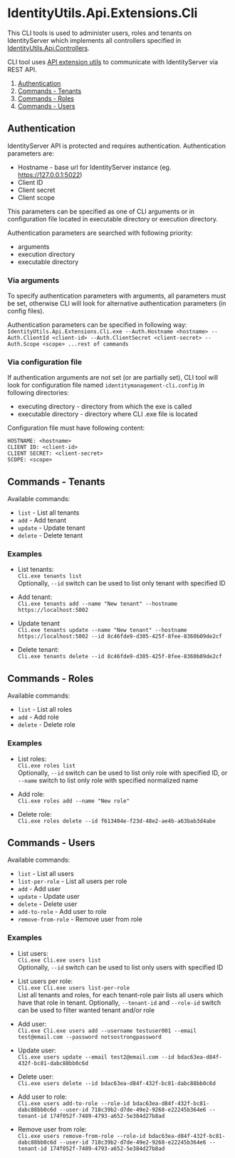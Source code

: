 # IdentityUtils.Api.Extensions.Cli

This CLI tools is used to administer users, roles and tenants on IdentityServer which implements all controllers specified in [IdentityUtils.Api.Controllers](./IdentityUtils.Api.Controllers/README.md).

CLI tool uses [API extension utils](./IdentityUtils.Api.Extensions/README.md) to communicate with IdentityServer via REST API.

1. [ Authentication ](#auth)
2. [ Commands - Tenants ](#tenants)
3. [ Commands - Roles ](#roles)
4. [ Commands - Users ](#users)

<a name="auth"></a>
## Authentication

IdentityServer API is protected and requires authentication. Authentication parameters are:
- Hostname - base url for IdentityServer instance (eg. https://127.0.0.1:5022)
- Client ID
- Client secret
- Client scope

This parameters can be specified as one of CLI arguments or in configuration file located in executable directory or execution directory.

Authentication parameters are searched with following priority:
- arguments
- execution directory
- executable directory

### Via arguments

To specify authentication parameters with arguments, all parameters must be set, otherwise CLI will look for alternative authentication parameters (in config files).

Authentication parameters can be specified in following way:
```IdentityUtils.Api.Extensions.Cli.exe --Auth.Hostname <hostname> --Auth.ClientId <client-id> --Auth.ClientSecret <client-secret> --Auth.Scope <scope> ...rest of commands```

### Via configuration file

If authentication arguments are not set (or are partially set), CLI tool will look for configuration file named `identitymanagement-cli.config` in following directories:
- executing directory - directory from which the exe is called
- executable directory - directory where CLI .exe file is located

Configuration file must have following content:
```
HOSTNAME: <hostname>
CLIENT ID: <client-id>
CLIENT SECRET: <client-secret>
SCOPE: <scope>
```

<a name="tenants"></a>
## Commands - Tenants
Available commands:
- `list` - List all tenants
- `add` - Add tenant
- `update` - Update tenant
- `delete` - Delete tenant

### Examples
- List tenants: <br/>
`Cli.exe tenants list`<br/>
Optionally, `--id` switch can be used to list only tenant with specified ID

- Add tenant: <br/>
`Cli.exe tenants add --name "New tenant" --hostname https://localhost:5002`

- Update tenant<br/>
`Cli.exe tenants update --name "New tenant" --hostname https://localhost:5002 --id 8c46fde9-d305-425f-8fee-8360b09de2cf`

- Delete tenant: <br/>
`Cli.exe tenants delete --id 8c46fde9-d305-425f-8fee-8360b09de2cf`

<a name="roles"></a>
## Commands - Roles
Available commands:
- `list` - List all roles
- `add` - Add role
- `delete` - Delete role

### Examples
- List roles: <br/>
`Cli.exe roles list`<br/>
Optionally, `--id` switch can be used to list only role with specified ID, or `--name` switch to list only role with specified normalized name

- Add role: <br/>
`Cli.exe roles add --name "New role"`

- Delete role: <br/>
`Cli.exe roles delete --id f613404e-f23d-48e2-ae4b-a63bab3d4abe`

<a name="users"></a>
## Commands - Users
Available commands:
- `list` - List all users
- `list-per-role` - List all users per role
- `add` - Add user
- `update` - Update user
- `delete` - Delete user
- `add-to-role` - Add user to role
- `remove-from-role` - Remove user from role

### Examples
- List users: <br/>
`Cli.exe Cli.exe users list`<br/>
Optionally, `--id` switch can be used to list only users with specified ID

- List users per role: <br/>
`Cli.exe Cli.exe users list-per-role`<br/>
List all tenants and roles, for each tenant-role pair lists all users which have that role in tenant. Optionally, `--tenant-id` and `--role-id` switch can be used to filter wanted tenant and/or role

- Add user: <br/>
`Cli.exe Cli.exe users add --username testuser001 --email test@email.com --password notsostrongpassword`<br/>

- Update user: <br/>
`Cli.exe users update --email test2@email.com --id bdac63ea-d84f-432f-bc81-dabc88bb0c6d`

- Delete user: <br/>
`Cli.exe users delete --id bdac63ea-d84f-432f-bc81-dabc88bb0c6d`

- Add user to role: <br/>
`Cli.exe users add-to-role --role-id bdac63ea-d84f-432f-bc81-dabc88bb0c6d --user-id 718c39b2-d7de-49e2-9268-e22245b364e6 --tenant-id 174f052f-7489-4793-a652-5e384d27b8ad` <br />

- Remove user from role: <br/>
`Cli.exe users remove-from-role --role-id bdac63ea-d84f-432f-bc81-dabc88bb0c6d --user-id 718c39b2-d7de-49e2-9268-e22245b364e6 --tenant-id 174f052f-7489-4793-a652-5e384d27b8ad` <br />

